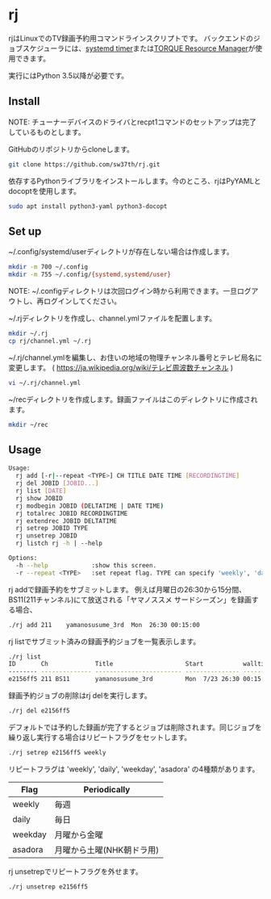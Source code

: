 # rj
rjはLinuxでのTV録画予約用コマンドラインスクリプトです。
バックエンドのジョブスケジューラには、[systemd timer](https://www.freedesktop.org/software/systemd/man/systemd.timer.html)または[TORQUE Resource Manager](http://www.adaptivecomputing.com/products/torque/)が使用できます。

実行にはPython 3.5以降が必要です。

## Install

NOTE: チューナーデバイスのドライバとrecpt1コマンドのセットアップは完了しているものとします。

GitHubのリポジトリからcloneします。
```bash
git clone https://github.com/sw37th/rj.git
```

依存するPythonライブラリをインストールします。今のところ、rjはPyYAMLとdocoptを使用します。
```bash
sudo apt install python3-yaml python3-docopt
```

## Set up

~/.config/systemd/userディレクトリが存在しない場合は作成します。
```bash
mkdir -m 700 ~/.config
mkdir -m 755 ~/.config/{systemd,systemd/user}
```

NOTE: ~/.configディレクトリは次回ログイン時から利用できます。一旦ログアウトし、再ログインしてください。

~/.rjディレクトリを作成し、channel.ymlファイルを配置します。
```bash
mkdir ~/.rj
cp rj/channel.yml ~/.rj
```

~/.rj/channel.ymlを編集し、お住いの地域の物理チャンネル番号とテレビ局名に変更します。
( https://ja.wikipedia.org/wiki/テレビ周波数チャンネル )
```bash
vi ~/.rj/channel.yml
```

~/recディレクトリを作成します。録画ファイルはこのディレクトリに作成されます。
```bash
mkdir ~/rec
```

## Usage

```bash
Usage:
  rj add [-r|--repeat <TYPE>] CH TITLE DATE TIME [RECORDINGTIME]
  rj del JOBID [JOBID...]
  rj list [DATE]
  rj show JOBID
  rj modbegin JOBID (DELTATIME | DATE TIME)
  rj totalrec JOBID RECORDINGTIME
  rj extendrec JOBID DELTATIME
  rj setrep JOBID TYPE
  rj unsetrep JOBID
  rj listch rj -h | --help

Options:
  -h --help            :show this screen.
  -r --repeat <TYPE>   :set repeat flag. TYPE can specify 'weekly', 'daily', 'weekday', 'asadora'
```

rj addで録画予約をサブミットします。
例えば月曜日の26:30から15分間、BS11(211チャンネル)にて放送される「ヤマノススメ サードシーズン」を録画する場合、
```bash
./rj add 211    yamanosusume_3rd  Mon  26:30 00:15:00
```

rj listでサブミット済みの録画予約ジョブを一覧表示します。

```bash
./rj list
ID       Ch             Title                    Start           walltime rep tuner
-------- -------------- ------------------------ --------------- -------- --- -----
e2156ff5 211 BS11       yamanosusume_3rd         Mon  7/23 26:30 00:15:00     bs     
```

録画予約ジョブの削除はrj delを実行します。

```bash
./rj del e2156ff5
```

デフォルトでは予約した録画が完了するとジョブは削除されます。同じジョブを繰り返し実行する場合はリピートフラグをセットします。

```bash
./rj setrep e2156ff5 weekly
```

リピートフラグは 'weekly', 'daily', 'weekday', 'asadora' の4種類があります。

| Flag    | Periodically |
----------|---------------
| weekly  | 毎週         |
| daily   | 毎日         |
| weekday | 月曜から金曜 |
| asadora | 月曜から土曜(NHK朝ドラ用) |

rj unsetrepでリピートフラグを外せます。

```bash
./rj unsetrep e2156ff5
```

